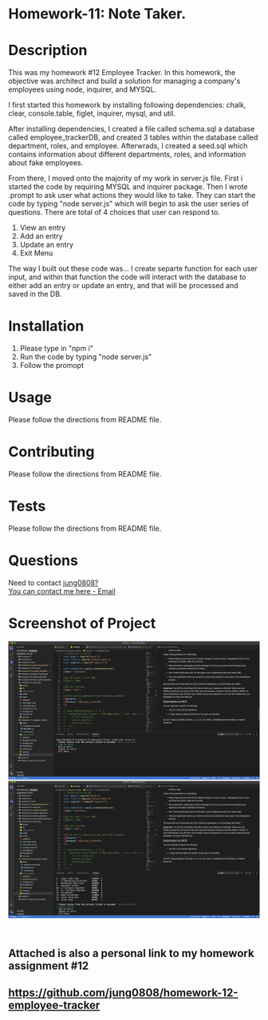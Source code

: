 # Homework-11: Note Taker.

# Description

This was my homework #12 Employee Tracker. In this homework, the objective was architect and build a solution for managing a company's employees using node, inquirer, and MYSQL.

I first started this homework by installing following dependencies: chalk, clear, console.table, figlet, inquirer, mysql, and util.

After installing dependencies, I created a file called schema.sql a database called employee_trackerDB, and created 3 tables within the database called department, roles, and employee. Afterwrads, I created a seed.sql which contains information about different departments, roles, and information about fake employees.

From there, I moved onto the majority of my work in server.js file. First i started the code by requiring MYSQL and inquirer package. Then I wrote .prompt to ask user what actions they would like to take. They can start the code by typing "node server.js" which will begin to ask the user series of questions. There are total of 4 choices that user can respond to.

1. View an entry
2. Add an entry
3. Update an entry
4. Exit Menu

The way I built out these code was... I create separte function for each user input, and within that function the code will interact with the database to either add an entry or update an entry, and that will be processed and saved in the DB.

# Installation

1. Please type in "npm i" <br>
2. Run the code by typing "node server.js"
3. Follow the promopt

# Usage

Please follow the directions from README file.

# Contributing

Please follow the directions from README file.

# Tests

Please follow the directions from README file.

# Questions

Need to contact [jung0808?](https://github.com/jung0808) <br>
[You can contact me here - Email](mailto:j.nam0808@gmail.com)

# Screenshot of Project

![Screenshot](Employee-tracker-1.png)
![Screenshot](Employee-tracker-2.png)

## <br> Attached is also a personal link to my homework assignment #12

## https://github.com/jung0808/homework-12-employee-tracker
